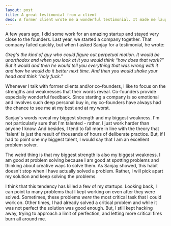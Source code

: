 ```yaml
---
layout: post
title: A great testimonial from a client
desc: A former client wrote me a wonderful testimonial. It made me laugh.
---
```


A few years ago, I did some work for an amazing startup and stayed very close to the founders. Last year, we started a company together. That company failed quickly, but when I asked Sanjay for a testimonial, he wrote:

_Greg's the kind of guy who could figure out perpetual motion. It would be unorthodox and when you look at it you would think “how does that work?” But it would and then he would tell you everything that was wrong with it and how he would do it better next time. And then you would shake your head and think “holy fuck.”_

Whenever I talk with former clients and/or co-founders, I like to focus on the strengths and weaknesses that their words reveal. Co-founders provide especially wonderful feedback. Since starting a company is so emotional and involves such deep personal buy in, my co-founders have always had the chance to see me at my best and at my worst.

Sanjay's words reveal my biggest strength and my biggest weakness. I'm not particularly sure that I'm talented - rather, I just work harder than anyone I know. And besides, I tend to fall more in line with the theory that 'talent' is just the result of thousands of hours of deliberate practice. But, if I had to point one my biggest talent, I would say that I am an excellent problem solver.

The weird thing is that my biggest strength is also my biggest weakness. I am good at problem solving because I am good at spotting problems and thinking about creative ways to solve them. As Sanjay showed, this habit doesn't stop when I have actually solved a problem. Rather, I will pick apart my solution and keep solving the problems.

I think that this tendency has killed a few of my startups. Looking back, I can point to many problems that I kept working on even after they were solved. Sometimes, these problems _were_ the most critical task that I could work on. Other times, I had already solved a critical problem and while it was not perfect the solution was good enough. But, I still kept hacking away, trying to approach a limit of perfection, and letting more critical fires burn all around me.
